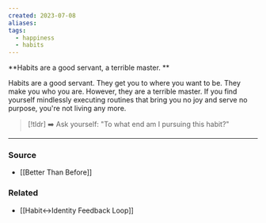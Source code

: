 ```yaml
---
created: 2023-07-08
aliases: 
tags:
  - happiness
  - habits
---
```

**Habits are a good servant, a terrible master. **

Habits are a good servant. They get you to where you want to be. They make you who you are. However, they are a terrible master. If you find yourself mindlessly executing routines that bring you no joy and serve no purpose, you're not living any more.

> [!tldr] ➡️ Ask yourself: "To what end am I pursuing this habit?"

---

### Source
- [[Better Than Before]]

### Related
- [[Habit↔Identity Feedback Loop]]